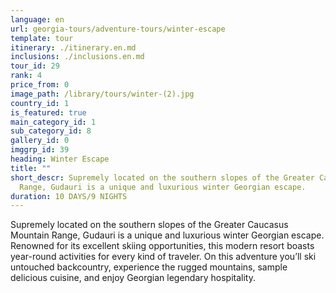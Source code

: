 ```yaml
---
language: en
url: georgia-tours/adventure-tours/winter-escape
template: tour
itinerary: ./itinerary.en.md
inclusions: ./inclusions.en.md
tour_id: 29
rank: 4
price_from: 0
image_path: /library/tours/winter-(2).jpg
country_id: 1
is_featured: true
main_category_id: 1
sub_category_id: 8
gallery_id: 0
imggrp_id: 39
heading: Winter Escape
title: ""
short_descr: Supremely located on the southern slopes of the Greater Caucasus Mountain
  Range, Gudauri is a unique and luxurious winter Georgian escape.
duration: 10 DAYS/9 NIGHTS
---
```

Supremely located on the southern slopes of the Greater Caucasus Mountain Range,
Gudauri is a unique and luxurious winter Georgian escape. Renowned for its excellent
skiing opportunities, this modern resort boasts year\-round activities for every
kind of traveler. On this adventure you’ll ski untouched backcountry, experience
the rugged mountains, sample delicious cuisine, and enjoy Georgian legendary hospitality.